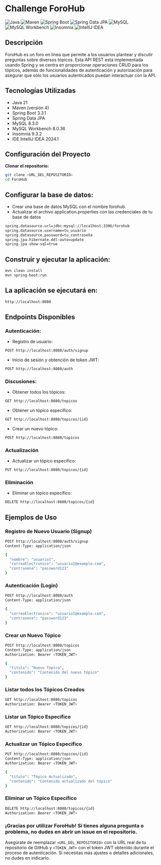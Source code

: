 # Challenge ForoHub

![Java](https://img.shields.io/badge/Java-21-blue)
![Maven](https://img.shields.io/badge/Maven-4-blue)
![Spring Boot](https://img.shields.io/badge/Spring%20Boot-3.3.1-brightgreen)
![Spring Data JPA](https://img.shields.io/badge/Spring%20Data%20JPA-3.3.1-brightgreen)
![MySQL](https://img.shields.io/badge/MySQL-8.3.0-blue)
![MySQL Workbench](https://img.shields.io/badge/MySQL%20Workbench-8.0.36-blue)
![Insomnia](https://img.shields.io/badge/Insomnia-9.3.2-blue)
![IntelliJ IDEA](https://img.shields.io/badge/IntelliJ%20IDEA-2024.1-blue)

## Descripción

ForoHub es un foro en línea que permite a los usuarios plantear y discutir preguntas sobre diversos tópicos. Esta API REST está implementada usando Spring y se centra en proporcionar operaciones CRUD para los tópicos, además de funcionalidades de autenticación y autorización para asegurar que sólo los usuarios autenticados puedan interactuar con la API.

## Tecnologías Utilizadas

- Java 21
- Maven (versión 4)
- Spring Boot 3.3.1
- Spring Data JPA
- MySQL 8.3.0
- MySQL Workbench 8.0.36
- Insomnia 9.3.2
- IDE IntelliJ IDEA 2024.1

## Configuración del Proyecto

**Clonar el repositorio:**

   ```bash
   git clone <URL_DEL_REPOSITORIO>
   cd ForoHub
```

## Configurar la base de datos:

- Crear una base de datos MySQL con el nombre forohub.
- Actualizar el archivo application.properties con las credenciales de tu base de datos
  
```bash
spring.datasource.url=jdbc:mysql://localhost:3306/forohub
spring.datasource.username=tu_usuario
spring.datasource.password=tu_contraseña
spring.jpa.hibernate.ddl-auto=update
spring.jpa.show-sql=true
```


## Construir y ejecutar la aplicación:

```bash
mvn clean install
mvn spring-boot:run
```



## La aplicación se ejecutará en:

```bash
http://localhost:8080
```



## Endpoints Disponibles


### Autenticación:

- Registro de usuario:

```bash
POST http://localhost:8080/auth/signup
```



- Inicio de sesión y obtención de token JWT:

```bash
POST http://localhost:8080/auth
```



### Discusiones:

- Obtener todos los tópicos:

```bash
GET http://localhost:8080/topicos
```


- Obtener un tópico específico:

```bash
GET http://localhost:8080/topicos/{id}
```


- Crear un nuevo tópico:

```bash
POST http://localhost:8080/topicos
```


### Actualización

- Actualizar un tópico específico:  

```bash
PUT http://localhost:8080/topicos/{id}
```


### Eliminación


- Eliminar un tópico específico:

```bash
DELETE http://localhost:8080/topicos/{id}
```




## Ejemplos de Uso


### Registro de Nuevo Usuario (Signup)

```bash
POST http://localhost:8080/auth/signup
Content-Type: application/json

{
  "nombre": "usuario1",
  "correoElectronico": "usuario1@example.com",
  "contrasena": "password123"
}
```




### Autenticación (Login)

```bash
POST http://localhost:8080/auth
Content-Type: application/json

{
  "correoElectronico": "usuario1@example.com",
  "contrasena": "password123"
}
```




### Crear un Nuevo Tópico

```bash
POST http://localhost:8080/topicos
Content-Type: application/json
Authorization: Bearer <TOKEN_JWT>

{
  "titulo": "Nuevo Tópico",
  "contenido": "Contenido del nuevo tópico"
}
```




### Listar todos los Tópicos Creados

```bash
GET http://localhost:8080/topicos
Authorization: Bearer <TOKEN_JWT>
```



### Listar un Tópico Específico

```bash
GET http://localhost:8080/topicos/{id}
Authorization: Bearer <TOKEN_JWT>
```



### Actualizar un Tópico Específico

```bash
PUT http://localhost:8080/topicos/{id}
Content-Type: application/json
Authorization: Bearer <TOKEN_JWT>

{
  "titulo": "Tópico Actualizado",
  "contenido": "Contenido actualizado del tópico"
}
```



### Eliminar un Tópico Específico

```bash
DELETE http://localhost:8080/topicos/{id}
Authorization: Bearer <TOKEN_JWT>
```




### ¡Gracias por utilizar ForoHub! Si tienes alguna pregunta o problema, no dudes en abrir un issue en el repositorio.


Asegúrate de reemplazar `<URL_DEL_REPOSITORIO>` con la URL real de tu repositorio de GitHub y `<TOKEN_JWT>` con el token JWT obtenido durante el proceso de autenticación. Si necesitas más ajustes o detalles adicionales, no dudes en indicarlo.





